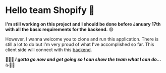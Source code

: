 # Hello team Shopify :wave:

__I'm still working on this project and I should be done before January 17th with all the basic requirements for the backend.__ :smile:

However, I wanna welcome you to clone and run this application. There is still a lot to do but I'm very proud of what I've accomplished so far. 
This client side will connect with this [backend](https://github.com/mrdbrg/Shopify-backend). 

:running_man::dash: ___I gotta go now and get going so I can show the team what I can do...___ :coffee::technologist:
